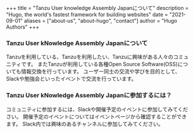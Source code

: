 +++
title = "Tanzu User knowledge Assembly Japanについて"
description = "Hugo, the world's fastest framework for building websites"
date = "2021-09-01"
aliases = ["about-us", "about-hugo", "contact"]
author = "Hugo Authors"
+++

###  Tanzu User kNowledge Assembly Japanについて

Tanzuを利用している、Tanzuを利用したい、Tanzuに興味がある人々のコミュニティです。
またTanzuが利用している各種Open Source Software(OSS)についても情報交換を行っています。
ユーザー同士の交流や学びを目的として、Slackや勉強会といったイベントで交流を行っています。


### Tanzu User kNowledge Assembly Japanに参加するには？

コミュニティに参加するには、Slackや開催予定のイベントに参加してみてください。
開催予定のイベントについてはイベントページから確認することができます。
Slack内では興味のあるチャンネルに参加してみてください。


